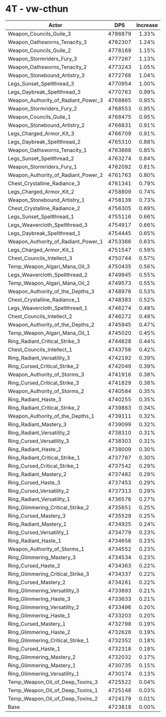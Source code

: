 # 4T - vw-cthun
| Actor | DPS | Increase |
|---|:---:|:---:|
|Weapon_Councils_Guile_3|4786879|1.33%|
|Weapon_Oathsworns_Tenacity_3|4782307|1.24%|
|Weapon_Councils_Guile_2|4778169|1.15%|
|Weapon_Stormriders_Fury_3|4777267|1.13%|
|Weapon_Oathsworns_Tenacity_2|4773243|1.05%|
|Weapon_Stonebound_Artistry_3|4772766|1.04%|
|Legs_Sunset_Spellthread_3|4770954|1.00%|
|Legs_Daybreak_Spellthread_3|4770763|0.99%|
|Weapon_Authority_of_Radiant_Power_3|4768865|0.95%|
|Weapon_Stormriders_Fury_2|4768553|0.95%|
|Weapon_Councils_Guile_1|4768475|0.95%|
|Weapon_Stonebound_Artistry_2|4766831|0.91%|
|Legs_Charged_Armor_Kit_3|4766709|0.91%|
|Legs_Daybreak_Spellthread_2|4765310|0.88%|
|Weapon_Oathsworns_Tenacity_1|4763868|0.85%|
|Legs_Sunset_Spellthread_2|4763274|0.84%|
|Weapon_Stormriders_Fury_1|4762092|0.81%|
|Weapon_Authority_of_Radiant_Power_2|4761763|0.80%|
|Chest_Crystalline_Radiance_3|4761341|0.79%|
|Legs_Charged_Armor_Kit_2|4758809|0.74%|
|Weapon_Stonebound_Artistry_1|4758139|0.73%|
|Chest_Crystalline_Radiance_2|4756305|0.69%|
|Legs_Sunset_Spellthread_1|4755116|0.66%|
|Legs_Weavercloth_Spellthread_3|4754917|0.66%|
|Legs_Daybreak_Spellthread_1|4754445|0.65%|
|Weapon_Authority_of_Radiant_Power_1|4753366|0.63%|
|Legs_Charged_Armor_Kit_1|4751547|0.59%|
|Chest_Councils_Intellect_3|4750744|0.57%|
|Temp_Weapon_Algari_Mana_Oil_3|4750435|0.56%|
|Legs_Weavercloth_Spellthread_2|4749945|0.55%|
|Temp_Weapon_Algari_Mana_Oil_2|4749573|0.55%|
|Weapon_Authority_of_the_Depths_3|4748976|0.53%|
|Chest_Crystalline_Radiance_1|4748383|0.52%|
|Legs_Weavercloth_Spellthread_1|4746274|0.48%|
|Chest_Councils_Intellect_2|4746272|0.48%|
|Weapon_Authority_of_the_Depths_2|4745945|0.47%|
|Temp_Weapon_Algari_Mana_Oil_1|4745020|0.45%|
|Ring_Radiant_Critical_Strike_3|4744828|0.44%|
|Chest_Councils_Intellect_1|4743756|0.42%|
|Ring_Radiant_Versatility_3|4742192|0.39%|
|Ring_Cursed_Critical_Strike_2|4742049|0.39%|
|Weapon_Authority_of_Storms_3|4741916|0.38%|
|Ring_Cursed_Critical_Strike_3|4741829|0.38%|
|Weapon_Authority_of_Storms_2|4740584|0.35%|
|Ring_Radiant_Haste_3|4740255|0.35%|
|Ring_Radiant_Critical_Strike_2|4739863|0.34%|
|Weapon_Authority_of_the_Depths_1|4739111|0.32%|
|Ring_Radiant_Mastery_3|4739099|0.32%|
|Ring_Radiant_Versatility_2|4738310|0.31%|
|Ring_Cursed_Versatility_3|4738303|0.31%|
|Ring_Radiant_Haste_2|4738009|0.30%|
|Ring_Radiant_Critical_Strike_1|4737787|0.30%|
|Ring_Cursed_Critical_Strike_1|4737542|0.29%|
|Ring_Radiant_Mastery_2|4737482|0.29%|
|Ring_Cursed_Haste_3|4737453|0.29%|
|Ring_Cursed_Versatility_2|4737313|0.29%|
|Ring_Radiant_Versatility_1|4736576|0.27%|
|Ring_Glimmering_Critical_Strike_2|4735651|0.25%|
|Ring_Cursed_Mastery_3|4735529|0.25%|
|Ring_Radiant_Mastery_1|4734925|0.24%|
|Ring_Cursed_Versatility_1|4734779|0.23%|
|Ring_Radiant_Haste_1|4734656|0.23%|
|Weapon_Authority_of_Storms_1|4734552|0.23%|
|Ring_Glimmering_Mastery_3|4734534|0.23%|
|Ring_Cursed_Haste_2|4734363|0.22%|
|Ring_Glimmering_Critical_Strike_3|4734337|0.22%|
|Ring_Cursed_Mastery_2|4734261|0.22%|
|Ring_Glimmering_Versatility_3|4733893|0.21%|
|Ring_Glimmering_Haste_3|4733633|0.21%|
|Ring_Glimmering_Versatility_2|4733496|0.20%|
|Ring_Glimmering_Haste_1|4733203|0.20%|
|Ring_Cursed_Mastery_1|4732798|0.19%|
|Ring_Glimmering_Haste_2|4732626|0.19%|
|Ring_Glimmering_Critical_Strike_1|4732352|0.18%|
|Ring_Cursed_Haste_1|4732318|0.18%|
|Ring_Glimmering_Mastery_2|4732032|0.17%|
|Ring_Glimmering_Mastery_1|4730735|0.15%|
|Ring_Glimmering_Versatility_1|4730174|0.13%|
|Temp_Weapon_Oil_of_Deep_Toxins_3|4725522|0.04%|
|Temp_Weapon_Oil_of_Deep_Toxins_1|4725148|0.03%|
|Temp_Weapon_Oil_of_Deep_Toxins_2|4724179|0.01%|
|Base|4723818|0.00%|
